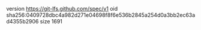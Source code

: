 version https://git-lfs.github.com/spec/v1
oid sha256:0409728dbc4a982d271e04698f8f6e536b2845a254d0a3bb2ec63ad4355b2906
size 1691
